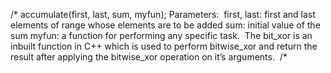 /*
accumulate(first, last, sum, myfun);
Parameters:
​
first, last: first and last elements of range whose elements are to be added
sum:  initial value of the sum
myfun: a function for performing any specific task.
​
The bit_xor is an inbuilt function in C++ which is used to perform bitwise_xor and return the result after applying the bitwise_xor operation on it’s arguments.
​
/*